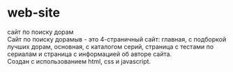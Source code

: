 # web-site
сайт по поиску дорам  
Сайт по поиску дорамыв - это 4-страничный сайт: главная, с подборкой лучших дорам, основная, с каталогом серий, страница с тестами по сериалам и страница с информацией об авторе сайта.  
Создан с использованием html, css и javascript.
